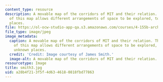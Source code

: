 ```yaml
---
content_type: resource
description: A movable map of the corridors of MIT and their relation. The malleability
  of this map allows different arrangements of space to be explored, to discover unknown
  places.
file: https://ol-ocw-studio-app-qa.s3.amazonaws.com/courses/4-155b-architectural-design-level-iii-a-student-center-for-mit-fall-2004/a28b4f213f5f4d6346180818fbd77863_smith3.jpg
file_type: image/jpeg
image_metadata:
  caption: A movable map of the corridors of MIT and their relation. The malleability
    of this map allows different arrangements of space to be explored, to discover
    unknown places.
  credit: 'Credit: Image courtesy of James Smith.'
  image-alt: A movable map of the corridors of MIT and their relation.
resourcetype: Image
title: smith3.jpg
uid: a28b4f21-3f5f-4d63-4618-0818fbd77863
---
```

